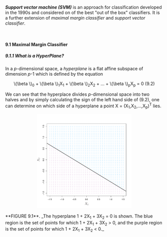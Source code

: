 _**Support vector machine (SVM)**_ is an approach for classification developed in the 1990s and considered on of the best "out of the box" classifiers. It is a further extension of *maximal margin classifier* and *support vector classifier*.

<br>

#### 9.1 Maximal Margin Classifier

##### 9.1.1 What is a HyperPlane?
In a _p_-dimensional space, a _hyperplane_ is a flat affine subspace of dimension _p_-1 which is defined by the equation

<p align="center">
\(\beta \)<sub>0</sub> + \(\beta \)<sub>1</sub>X<sub>1</sub> + \(\beta \)<sub>2</sub>X<sub>2</sub> + ... + \(\beta \)<sub>p</sub>X<sub>p</sub> = 0   (9.2)
<p>

We can see that the hyperplace divides _p_-dimensional space into two halves and by simply calculating the sign of the left hand side of (9.2), one can determine on which side of a hyperplane a point X = (X<sub>1</sub>,X<sub>2</sub>,...,X<sub>p</sub>)<sup>T</sup> lies.

<p align="center">
  <img src="../figures/Chapter9/9.1.pdf" width=300 height=300>
</p>
<p>
**FIGURE 9.1**. _The hyperplane 1 + 2X<sub>1</sub> + 3X<sub>2</sub> = 0 is shown. The blue region is the set of points for which 1 + 2X<sub>1</sub> + 3X<sub>2</sub> > 0, and the purple region is the set of points for which 1 + 2X<sub>1</sub> + 3X<sub>2</sub> < 0._
</p>
